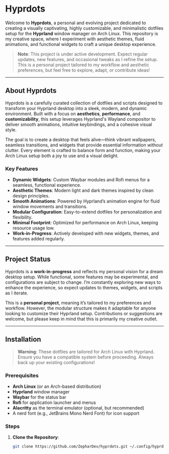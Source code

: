 # Hyprdots

Welcome to **Hyprdots**, a personal and evolving project dedicated to creating a visually captivating, highly customizable, and minimalistic dotfiles setup for the **Hyprland** window manager on Arch Linux. This repository is my creative space, where I experiment with aesthetic themes, fluid animations, and functional widgets to craft a unique desktop experience.

> **Note**: This project is under active development. Expect regular updates, new features, and occasional tweaks as I refine the setup. This is a personal project tailored to my workflow and aesthetic preferences, but feel free to explore, adapt, or contribute ideas!

---

## About Hyprdots

Hyprdots is a carefully curated collection of dotfiles and scripts designed to transform your Hyprland desktop into a sleek, modern, and dynamic environment. Built with a focus on **aesthetics**, **performance**, and **customizability**, this setup leverages Hyprland's Wayland compositor to deliver smooth animations, intuitive keybindings, and a cohesive visual style.

The goal is to create a desktop that feels alive—think vibrant wallpapers, seamless transitions, and widgets that provide essential information without clutter. Every element is crafted to balance form and function, making your Arch Linux setup both a joy to use and a visual delight.

### Key Features

- **Dynamic Widgets**: Custom Waybar modules and Rofi menus for a seamless, functional experience.
- **Aesthetic Themes**: Modern light and dark themes inspired by clean design principles.
- **Smooth Animations**: Powered by Hyprland’s animation engine for fluid window movements and transitions.
- **Modular Configuration**: Easy-to-extend dotfiles for personalization and flexibility.
- **Minimal Footprint**: Optimized for performance on Arch Linux, keeping resource usage low.
- **Work-in-Progress**: Actively developed with new widgets, themes, and features added regularly.

---

## Project Status

Hyprdots is a **work-in-progress** and reflects my personal vision for a dream desktop setup. While functional, some features may be experimental, and configurations are subject to change. I’m constantly exploring new ways to enhance the experience, so expect updates to themes, widgets, and scripts as I iterate.

This is a **personal project**, meaning it’s tailored to my preferences and workflow. However, the modular structure makes it adaptable for anyone looking to customize their Hyprland setup. Contributions or suggestions are welcome, but please keep in mind that this is primarily my creative outlet.

---

## Installation

> **Warning**: These dotfiles are tailored for Arch Linux with Hyprland. Ensure you have a compatible system before proceeding. Always back up your existing configurations!

### Prerequisites

- **Arch Linux** (or an Arch-based distribution)
- **Hyprland** window manager
- **Waybar** for the status bar
- **Rofi** for application launcher and menus
- **Alacritty** as the terminal emulator (optional, but recommended)
- A nerd font (e.g., JetBrains Mono Nerd Font) for icon support

### Steps

1. **Clone the Repository**:
   ```bash
   git clone https://github.com/ZepharDev/hyprdots.git ~/.config/hyprdots

